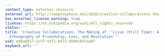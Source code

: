 ```yaml
---
content_type: external-resource
external_url: http://somatosphere.net/2016/creative-collaborations-the-making-of-lissa-still-time-a-graphic-medical-ethnography-of-friendship-loss-and-revolution.html/
has_external_license_warning: true
license: https://en.wikipedia.org/wiki/All_rights_reserved
status: ''
title: 'Creative Collaborations: The Making of ''Lissa (Still Time): A Graphic Medical
  Ethnography of Friendship, Loss, and Revolution'''
uid: e66a8817-1cf7-43f1-bd71-d50dc6d7aa07
wayback_url: ''
---
```

